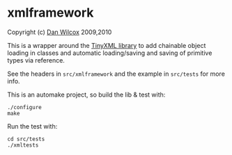 xmlframework
============

Copyright (c) [Dan Wilcox]("http://danomatika.com") 2009,2010

This is a wrapper around the [TinyXML library](http://www.grinninglizard.com/tinyxml/index.html) to add chainable object loading in classes and automatic loading/saving and saving of primitive types via reference. 

See the headers in `src/xmlframework` and the example in `src/tests` for more info.

This is an automake project, so build the lib & test with:

    ./configure
	make

Run the test with:

    cd src/tests
    ./xmltests

